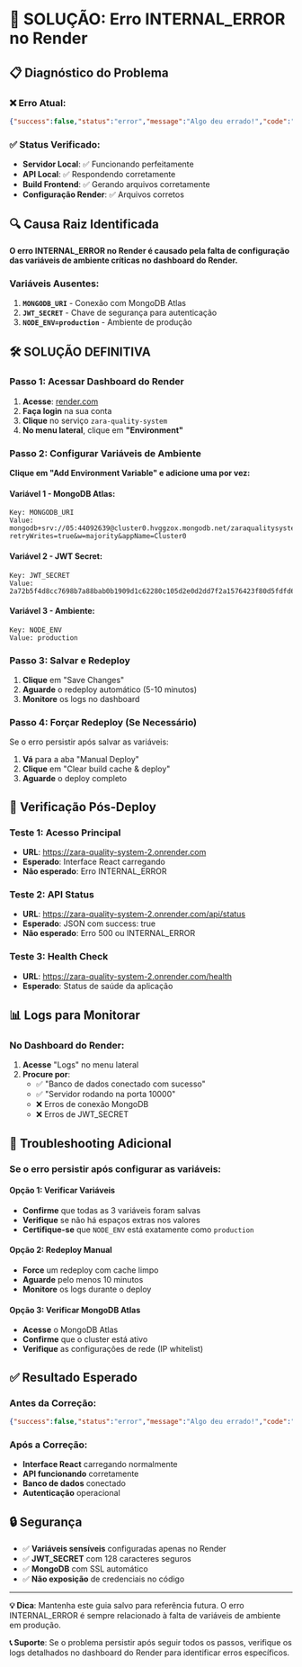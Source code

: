 # 🚨 SOLUÇÃO: Erro INTERNAL_ERROR no Render

## 📋 Diagnóstico do Problema

### ❌ Erro Atual:
```json
{"success":false,"status":"error","message":"Algo deu errado!","code":"INTERNAL_ERROR"}
```

### ✅ Status Verificado:
- **Servidor Local**: ✅ Funcionando perfeitamente
- **API Local**: ✅ Respondendo corretamente
- **Build Frontend**: ✅ Gerando arquivos corretamente
- **Configuração Render**: ✅ Arquivos corretos

## 🔍 Causa Raiz Identificada

**O erro INTERNAL_ERROR no Render é causado pela falta de configuração das variáveis de ambiente críticas no dashboard do Render.**

### Variáveis Ausentes:
1. **`MONGODB_URI`** - Conexão com MongoDB Atlas
2. **`JWT_SECRET`** - Chave de segurança para autenticação
3. **`NODE_ENV=production`** - Ambiente de produção

## 🛠️ SOLUÇÃO DEFINITIVA

### Passo 1: Acessar Dashboard do Render

1. **Acesse**: [render.com](https://render.com)
2. **Faça login** na sua conta
3. **Clique** no serviço `zara-quality-system`
4. **No menu lateral**, clique em **"Environment"**

### Passo 2: Configurar Variáveis de Ambiente

**Clique em "Add Environment Variable" e adicione uma por vez:**

#### Variável 1 - MongoDB Atlas:
```
Key: MONGODB_URI
Value: mongodb+srv://05:44092639@cluster0.hvggzox.mongodb.net/zaraqualitysystem?retryWrites=true&w=majority&appName=Cluster0
```

#### Variável 2 - JWT Secret:
```
Key: JWT_SECRET
Value: 2a72b5f4d8cc7698b7a88bab0b1909d1c62280c105d2e0d2dd7f2a1576423f80d5fdfd6555baac4aad8ad9773a9bfe296f4c0c73d8adc097b83553284764bac8
```

#### Variável 3 - Ambiente:
```
Key: NODE_ENV
Value: production
```

### Passo 3: Salvar e Redeploy

1. **Clique** em "Save Changes"
2. **Aguarde** o redeploy automático (5-10 minutos)
3. **Monitore** os logs no dashboard

### Passo 4: Forçar Redeploy (Se Necessário)

Se o erro persistir após salvar as variáveis:

1. **Vá** para a aba "Manual Deploy"
2. **Clique** em "Clear build cache & deploy"
3. **Aguarde** o deploy completo

## 🔧 Verificação Pós-Deploy

### Teste 1: Acesso Principal
- **URL**: https://zara-quality-system-2.onrender.com
- **Esperado**: Interface React carregando
- **Não esperado**: Erro INTERNAL_ERROR

### Teste 2: API Status
- **URL**: https://zara-quality-system-2.onrender.com/api/status
- **Esperado**: JSON com success: true
- **Não esperado**: Erro 500 ou INTERNAL_ERROR

### Teste 3: Health Check
- **URL**: https://zara-quality-system-2.onrender.com/health
- **Esperado**: Status de saúde da aplicação

## 📊 Logs para Monitorar

### No Dashboard do Render:
1. **Acesse** "Logs" no menu lateral
2. **Procure por**:
   - ✅ "Banco de dados conectado com sucesso"
   - ✅ "Servidor rodando na porta 10000"
   - ❌ Erros de conexão MongoDB
   - ❌ Erros de JWT_SECRET

## 🚨 Troubleshooting Adicional

### Se o erro persistir após configurar as variáveis:

#### Opção 1: Verificar Variáveis
- **Confirme** que todas as 3 variáveis foram salvas
- **Verifique** se não há espaços extras nos valores
- **Certifique-se** que `NODE_ENV` está exatamente como `production`

#### Opção 2: Redeploy Manual
- **Force** um redeploy com cache limpo
- **Aguarde** pelo menos 10 minutos
- **Monitore** os logs durante o deploy

#### Opção 3: Verificar MongoDB Atlas
- **Acesse** o MongoDB Atlas
- **Confirme** que o cluster está ativo
- **Verifique** as configurações de rede (IP whitelist)

## ✅ Resultado Esperado

### Antes da Correção:
```json
{"success":false,"status":"error","message":"Algo deu errado!","code":"INTERNAL_ERROR"}
```

### Após a Correção:
- **Interface React** carregando normalmente
- **API funcionando** corretamente
- **Banco de dados** conectado
- **Autenticação** operacional

## 🔒 Segurança

- ✅ **Variáveis sensíveis** configuradas apenas no Render
- ✅ **JWT_SECRET** com 128 caracteres seguros
- ✅ **MongoDB** com SSL automático
- ✅ **Não exposição** de credenciais no código

---

**💡 Dica**: Mantenha este guia salvo para referência futura. O erro INTERNAL_ERROR é sempre relacionado à falta de variáveis de ambiente em produção.

**📞 Suporte**: Se o problema persistir após seguir todos os passos, verifique os logs detalhados no dashboard do Render para identificar erros específicos.
